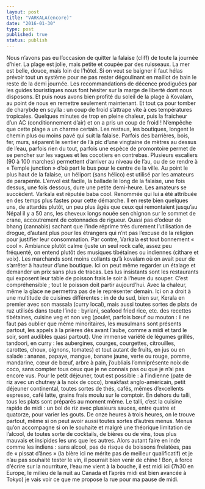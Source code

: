 ```yaml
---
layout: post
title: "VARKALA(encore)"
date: "2016-01-30"
type: post
published: true
status: publish
---
```


Nous n’avons pas eu l’occasion de quitter la falaise (cliff) de toute la journée d’hier. La plage est jolie, mais petite et coupée par des ruisseaux. La mer est belle, douce, mais loin de l’hôtel. Si on veut se baigner il faut hélas prévoir tout un système pour ne pas rester dégoulinant en maillot de bain le reste de la demi journée. Les recommandations de décence prodiguées par les guides touristiques nous font hésiter sur la marge de liberté dont nous disposons. Et puis nous avons bien profité du soleil de la plage à Kovalam, au point de nous en remettre seulement maintenant. Et tout ça pour tomber de charybde en scylla : un coup de froid s’attrape vite à ces températures tropicales. Quelques minutes de trop en pleine chaleur, puis la fraicheur d’un AC (conditionnement d’air) et on a pris un coup de froid ! N’empêche que cette plage a un charme certain. Les restaus, les boutiques, longent le chemin plus ou moins pavé qui suit la falaise. Parfois des barrières, bois, fer, murs, séparent le sentier de l’à pic d’une vingtaine de mètres au dessus de l’eau, parfois rien du tout, parfois une espèce de promontoire permet de se pencher sur les vagues et les cocotiers en contrebas. Plusieurs escaliers (90 à 100 marches) permettent d’arriver au niveau de l’au, ou de se rendre à « Temple junction » d’où part le bus pour le centre de la ville. Au point le plus haut de la falaise, un héliport (sans hélico) est utilisé par les amateurs de parapente. L’envol est facile, la ballade le long de la falaise, une fois dessus, une fois dessous, dure une petite demi-heure. Les amateurs se succèdent. Varkala est réputée baba cool. Renommée qui lui a été attribuée en des temps plus fastes pour cette démarche. Il en reste bien quelques uns, de attardés plutôt, un peu plus âgés que ceux qui remontaient jusqu’au Népal il y a 50 ans, les cheveux longs nouée sen chignon sur le sommet de crane, accoutrement de cotonnades de rigueur. Quasi pas d’odeur de bhang (cannabis) sachant que l’inde réprime très durement l’utilisation de drogue, d’autant plus pour les étrangers qui n’nt pas l’excuse de la religion pour justifier leur consommation. Par contre, Varkala est tout bonnement « cool ». Ambiance plutôt calme (juste un seul rock café, assez peu fréquenté, on entend plutôt des musiques tibétaines ou indiennes (cithare et voix). Les marchands sont moins collants qu’à kovalam où on avait peur de s’arrêter à hauteur d’une boutique. Ici on peut même regarder un étalage et demander un prix sans plus de tracas. Les lus insistants sont les restaurants qui exposent leur table de poisson frais le soir à l’heure du souper. C’est compréhensible ; tout le poisson doit partir aujourd’hui. Avec la chaleur, même la glace ne permettra pas de le représenter demain. Ici on a droit à une multitude de cuisines différentes : in de du sud, bien sur, Kerala en premier avec son massala (curry local), mais aussi toutes sortes de plats de ruz utilisés dans toute l’inde : byriani, seafood fried rice, etc. des recettes tibétaines, cuisine veg et non veg (poulet, parfois bœuf ou mouton : il ne faut pas oublier que même minoritaires, les musulmans sont présents partout, les appels à la prières dès avant l’aube, comme a midi et tard le soir, sont audibles quasi partout). Une immense variété de légumes grillés, tandoori, en curry : les aubergines, courges, courgettes, citrouilles, carottes, choux, oignons, tomates) et tout autant de fruits, en jus ou en salade : ananas, papaye, mangue, banane jaune, verte ou rouge, pomme, mandarine, cœur de bœuf, arbre à pain, j’oubliais l’omniprésente noix de coco, sans compter tous ceux que je ne connais pas ou que je n’ai pas encore vus. Pour le petit déjeuner, tout est possible : à l’indienne (pate de riz avec un chutney à la noix de coco), breakfast anglo-américain, petit déjeuner continental, toutes sortes de thés, cafés, mêmes d’excellents espresso, café latte, grains frais moulu sur le comptoir. En dehors du talli, tous les plats sont préparés au moment même. Le talli, c’est la cuisine rapide de midi : un bol de riz avec plusieurs sauces, entre quatre et quatorze, pour varier les gouts. De onze heures à trois heures, on le trouve partout, même si on peut avoir aussi toutes sortes d’autres menus. Menus qu’on accompagne si on le souhaite et malgré une théorique limitation de l’alcool, de toutes sorte de cocktails, de bières ou de vins, tous plus mauvais et insipides les uns que les autres. Alors autant faire en inde comme les indiens : sans alcool, pas de risque de boissons frelatées, pas de « pissat d’ânes » (la bière ici ne mérite pas de meilleur qualificatif) et je n’au pas souhaité tester le vin, il pourrait bien venir de chine ! Bon, à force d’écrire sur la nourriture, l‘eau me vient à la bouche, il est midi ici (7h30 en Europe, le milieu de la nuit au Canada et l’après midi est bien avancée à Tokyo) je vais voir ce que me propose la rue pour ma pause de midi.
